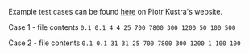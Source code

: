 Example test cases can be found [here](http://home.agh.edu.pl/~pkustra/MES/TC_2d.pdf) on Piotr Kustra's website.

Case 1 - file contents
``0.1
  0.1
  4
  4
  25
  700
  7800
  300
  1200
  50
  100
  500``
  
Case 2 - file contents
``0.1
  0.1
  31
  31
  25
  700
  7800
  300
  1200
  1
  100
  100``